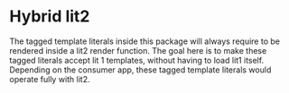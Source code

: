 # Hybrid lit2

The tagged template literals inside this package will always require to be rendered inside a
lit2 render function. The goal here is to make these tagged literals accept lit 1 templates,
without having to load lit1 itself.
Depending on the consumer app, these tagged template literals would operate fully with lit2.
